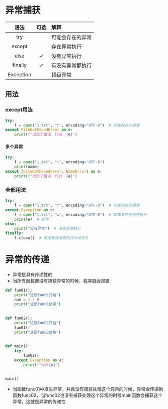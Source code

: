 # 异常捕获
|   语法    | 可选 | 解释       |  
|:-------:|:--:|:---------|  
|   try   |    | 可能会存在的异常 |  
| except  |    | 存在异常执行   |  
|  else   | ✓  | 没有异常执行   |  
| finally | ✓  | 有没有异常都执行 |
| Exception |   | 顶级异常 |
## 用法
### except用法
```python
try:  
    f = open("1.txt", "r", encoding="UTF-8")  # 可能存在的异常  
except FileNotFoundError as e:  
    print(f"出现了错误，代码：{e}")
```
#### 多个异常
```python
try:  
    f = open("1.txt", "r", encoding="UTF-8")  
    print(name)  
except (FileNotFoundError, NameError) as e:  
    print(f"出现了错误，代码：{e}")
```
### 全部用法
```python
try:  
    f = open("1.txt", "r", encoding="UTF-8")  # 可能存在的异常  
except Exception as e:  
    f = open("1.txt", "w", encoding="UTF-8")  # 如果文件不存在执行  
    print(e)  # 异常  
else:  
    print("没有异常")  # 没有异常执行  
finally:  
    f.close()  # 有没有异常都执行关闭文件
```
# 异常的传递
- 异常是具有传递性的
- 当所有函数都没有捕获异常的时候，程序就会报错
```python
def fun01():  
    print("这是fun01开始")  
    num = 1 / 0  
    print("这是fun01结束")  
  
  
def fun02():  
    print("这是fun02开始")  
    fun01()  
    print("这是fun02结束")  
  
  
def main():  
    try:  
        fun02()  
    except Exception as e:  
        print(f"异常{e}")  
  
  
main()
```
- 当函数func01中发生异常，并且没有捕获处理这个异常的时候，异常会传递到函数func02，当func02也没有捕获处理这个异常的时候main函数会捕获这个异常，这就是异常的传递性